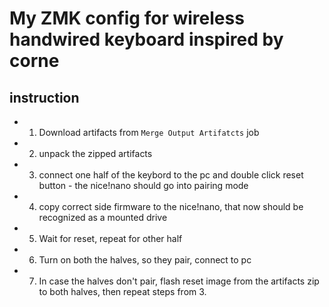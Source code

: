 # My ZMK config for wireless handwired keyboard inspired by corne

## instruction
  - 1. Download artifacts from `Merge Output Artifatcts` job
  - 2. unpack the zipped artifacts
  - 3. connect one half of the keybord to the pc and double click reset button - the nice!nano should go into pairing mode
  - 4. copy correct side firmware to the nice!nano, that now should be recognized as a mounted drive
  - 5. Wait for reset, repeat for other half
  - 6. Turn on both the halves, so they pair, connect to pc
  - 7. In case the halves don't pair, flash reset image from the artifacts zip to both halves, then repeat steps from 3.
